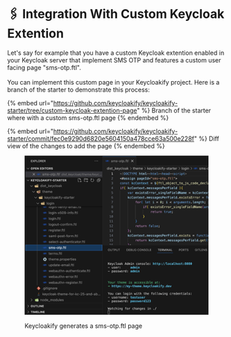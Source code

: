 # 🖇️ Integration With Custom Keycloak Extention

Let's say for example that you have a custom Keycloak extention enabled in your Keycloak server that implement SMS OTP and features a custom user facing page "sms-otp.ftl".  \
\
You can implement this custom page in your Keycloakify project. Here is a branch of the starter to demonstrate this process: &#x20;

{% embed url="https://github.com/keycloakify/keycloakify-starter/tree/custom-keycloak-extention-page" %}
Branch of the starter where with a custom sms-otp.ftl page
{% endembed %}

{% embed url="https://github.com/keycloakify/keycloakify-starter/commit/fec0e9290d6820e5604150a478cce63a500e228f" %}
Diff view of the changes to add the page
{% endembed %}

<figure><img src=".gitbook/assets/image (1) (1).png" alt=""><figcaption><p>Keycloakify generates a sms-otp.ftl page</p></figcaption></figure>
